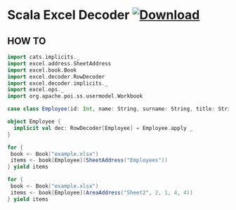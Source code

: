 # Scala Excel Decoder [ ![Download](https://api.bintray.com/packages/e8kor/maven/excel/images/download.svg?version=0.0.1) ](https://bintray.com/e8kor/maven/excel/0.0.1/link)

## HOW TO

```scala
import cats.implicits._
import excel.address.SheetAddress
import excel.book.Book
import excel.decoder.RowDecoder
import excel.decoder.implicits._
import excel.ops._
import org.apache.poi.ss.usermodel.Workbook

case class Employee(id: Int, name: String, surname: String, title: String)

object Employee {
  implicit val dec: RowDecoder[Employee] = Employee.apply _
}

for {
 book <- Book("example.xlsx")
 items <- book[Employee](SheetAddress("Employees"))
} yield items

for {
 book <- Book("example.xlsx")
 items <- book[Employee](AreaAddress("Sheet2", 2, 1, 4, 4))
} yield items

```